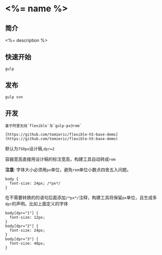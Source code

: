 # <%= name %>

## 简介

<%= description %>

## 快速开始

    gulp

## 发布

    gulp svn

## 开发

    基于阿里无线`flexible`与`gulp-px3rem`

    [https://github.com/tomieric/flexible-h5-base-demo](https://github.com/tomieric/flexible-h5-base-demo)    

默认为`750px`设计稿,`dpr=2`

容器宽高直接用设计稿的标注宽高，构建工具自动转成`rem`

**注意**: 字体大小必须用`px`单位，避免`rem`单位小数点四舍五入问题。

    body {
      font-size: 24px; /*px*/
    }

在不需要转换的的语句后面添加`/*px*/`注释，构建工具将保留`px`单位，且生成多`dpr`的声明。比如上面定义的字体

    body[dpr="1"] {
      font-size: 12px;
    }
    body[dpr="2"] {
      font-size: 24px;
    }
    body[dpr="3"] {
      font-size: 48px;
    }
